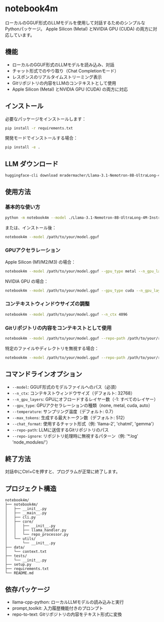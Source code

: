 # notebook4m

ローカルのGGUF形式のLLMモデルを使用して対話するためのシンプルなPythonパッケージ。
Apple Silicon (Metal) とNVIDIA GPU (CUDA) の両方に対応しています。

## 機能

- ローカルのGGUF形式のLLMモデルを読み込み、対話
- チャット形式でのやり取り（Chat Completionモード）
- レスポンスのリアルタイムストリーミング表示
- Gitリポジトリの内容をLLMのコンテキストとして使用
- Apple Silicon (Metal) とNVIDIA GPU (CUDA) の両方に対応

## インストール

必要なパッケージをインストールします：

```bash
pip install -r requirements.txt
```

開発モードでインストールする場合：

```bash
pip install -e .
```

## LLM ダウンロード

```bash
huggingface-cli download mradermacher/Llama-3.1-Nemotron-8B-UltraLong-4M-Instruct-GGUF Llama-3.1-Nemotron-8B-UltraLong-4M-Instruct.Q4_K_M.gguf --local-dir . --local-dir-use-symlinks False
```

## 使用方法

### 基本的な使い方

```bash
python -m notebook4m --model ./Llama-3.1-Nemotron-8B-UltraLong-4M-Instruct.Q4_K_M.gguf --max_tokens 4096 --repo-path /Volumes/KIOXIA_EXCERIA_PLUS_G3_2TB/sandboxes/gpt-repository-loader
```

または、インストール後：

```bash
notebook4m --model /path/to/your/model.gguf
```

### GPUアクセラレーション

Apple Silicon (M1/M2/M3) の場合：

```bash
notebook4m --model /path/to/your/model.gguf --gpu_type metal --n_gpu_layers -1
```

NVIDIA GPU の場合：

```bash
notebook4m --model /path/to/your/model.gguf --gpu_type cuda --n_gpu_layers -1
```

### コンテキストウィンドウサイズの調整

```bash
notebook4m --model /path/to/your/model.gguf --n_ctx 4096
```

### Gitリポジトリの内容をコンテキストとして使用

```bash
notebook4m --model /path/to/your/model.gguf --repo-path /path/to/your/repository
```

特定のファイルやディレクトリを無視する場合：

```bash
notebook4m --model /path/to/your/model.gguf --repo-path /path/to/your/repository --repo-ignore "*.log" "node_modules/"
```

## コマンドラインオプション

- `--model`: GGUF形式のモデルファイルへのパス（必須）
- `--n_ctx`: コンテキストウィンドウサイズ（デフォルト: 32768）
- `--n_gpu_layers`: GPUにオフロードするレイヤー数（-1: すべてのレイヤー）
- `--gpu_type`: GPUアクセラレーションの種類（none, metal, cuda, auto）
- `--temperature`: サンプリング温度（デフォルト: 0.7）
- `--max_tokens`: 生成する最大トークン数（デフォルト: 512）
- `--chat_format`: 使用するチャット形式（例: 'llama-2', 'chatml', 'gemma'）
- `--repo-path`: LLMに送信するGitリポジトリのパス
- `--repo-ignore`: リポジトリ処理時に無視するパターン（例: '*.log' 'node_modules/'）

## 終了方法

対話中にCtrl+Cを押すと、プログラムが正常に終了します。

## プロジェクト構造

```
notebook4m/
├── notebook4m/
│   ├── __init__.py
│   ├── __main__.py
│   ├── cli.py
│   ├── core/
│   │   ├── __init__.py
│   │   ├── llama_handler.py
│   │   └── repo_processor.py
│   └── utils/
│       └── __init__.py
├── data/
│   └── context.txt
├── tests/
│   └── __init__.py
├── setup.py
├── requirements.txt
└── README.md
```

## 依存パッケージ

- llama-cpp-python: ローカルLLMモデルの読み込みと実行
- prompt_toolkit: 入力履歴機能付きのプロンプト
- repo-to-text: Gitリポジトリの内容をテキスト形式に変換
